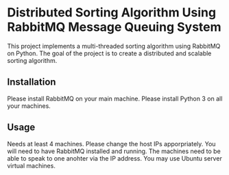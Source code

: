 # Distributed Sorting Algorithm Using RabbitMQ Message Queuing System

This project implements a multi-threaded sorting algorithm using RabbitMQ on Python. The goal of the project is to create a distributed and scalable sorting algorithm.
## Installation

Please install RabbitMQ on your main machine. 
Please install Python 3 on all your machines.

## Usage

Needs at least 4 machines. 
Please change the host IPs apporpriately. 
You will need to have RabbitMQ installed and running. 
The machines need to be able to speak to one anohter via the IP address. 
You may use Ubuntu server virtual machines.
